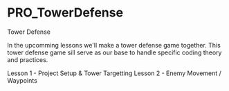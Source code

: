 # PRO_TowerDefense

Tower Defense

In the upcomming lessons we'll make a tower defense game together.
This tower defense game sill serve as our base to handle specific coding theory and practices.

Lesson 1 - Project Setup & Tower Targetting 
Lesson 2 - Enemy Movement / Waypoints

